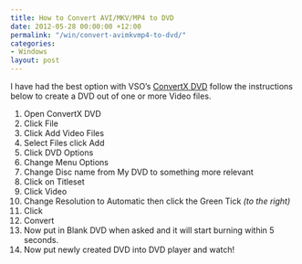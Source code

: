 ```yaml
---
title: How to Convert AVI/MKV/MP4 to DVD
date: 2012-05-28 00:00:00 +12:00
permalink: "/win/convert-avimkvmp4-to-dvd/"
categories:
- Windows
layout: post
---
```


 I have had the best option with VSO&#8217;s <a title="ConvertXDVD" href="http://www.vso-software.fr/products/convert_x_to_dvd/" target="_blank">ConvertX DVD</a> follow the instructions below to create a DVD out of one or more Video files.
</div>

  1. Open ConvertX DVD
  2. Click File
  3. Click Add Video Files
  4. Select Files click Add
  5. Click DVD Options
  6. Change Menu Options
  7. Change Disc name from My DVD to something more relevant
  8. Click on Titleset
  9. Click Video
 10. Change Resolution to Automatic then click the Green Tick _(to the right)_
 11. Click
 12. Convert
 13. Now put in Blank DVD when asked and it will start burning within 5 seconds.
 14. Now put newly created DVD into DVD player and watch!
